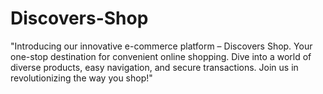 # Discovers-Shop
 "Introducing our innovative e-commerce platform – Discovers Shop. Your one-stop destination for convenient online shopping. Dive into a world of diverse products, easy navigation, and secure transactions. Join us in revolutionizing the way you shop!"
